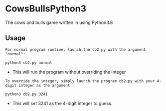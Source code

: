 # CowsBullsPython3
The cows and bulls game written in using Python3.8

## Usage
```
For normal program runtime, launch the cb2.py with the argument "normal":

python3 cb2.py normal
```
- This will run the program without overriding the integer

```
To override the integer, simply launch the program cb2.py with your 4-digit integer as the argument:

python3 cb2.py 3241
```
- This will set 3241 as the 4-digit integer to guess.
